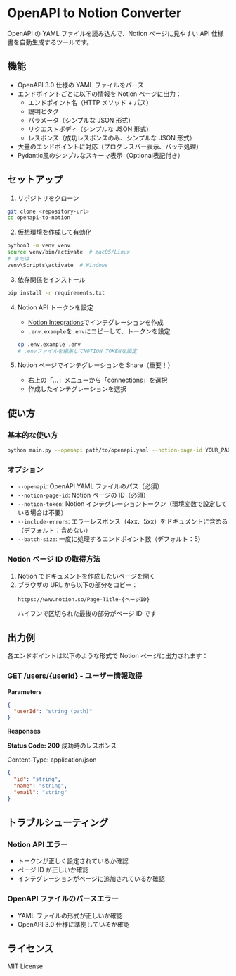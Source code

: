 # OpenAPI to Notion Converter

OpenAPI の YAML ファイルを読み込んで、Notion ページに見やすい API 仕様書を自動生成するツールです。

## 機能

- OpenAPI 3.0 仕様の YAML ファイルをパース
- エンドポイントごとに以下の情報を Notion ページに出力：
  - エンドポイント名（HTTP メソッド + パス）
  - 説明とタグ
  - パラメータ（シンプルな JSON 形式）
  - リクエストボディ（シンプルな JSON 形式）
  - レスポンス（成功レスポンスのみ、シンプルな JSON 形式）
- 大量のエンドポイントに対応（プログレスバー表示、バッチ処理）
- Pydantic風のシンプルなスキーマ表示（Optional表記付き）

## セットアップ

1. リポジトリをクローン

```bash
git clone <repository-url>
cd openapi-to-notion
```

2. 仮想環境を作成して有効化

```bash
python3 -m venv venv
source venv/bin/activate  # macOS/Linux
# または
venv\Scripts\activate  # Windows
```

3. 依存関係をインストール

```bash
pip install -r requirements.txt
```

4. Notion API トークンを設定

   - [Notion Integrations](https://www.notion.so/my-integrations)でインテグレーションを作成
   - `.env.example`を`.env`にコピーして、トークンを設定

   ```bash
   cp .env.example .env
   # .envファイルを編集してNOTION_TOKENを設定
   ```

5. Notion ページでインテグレーションを Share（重要！）
   - 右上の「...」メニューから「connections」を選択
   - 作成したインテグレーションを選択

## 使い方

### 基本的な使い方

```bash
python main.py --openapi path/to/openapi.yaml --notion-page-id YOUR_PAGE_ID
```

### オプション

- `--openapi`: OpenAPI YAML ファイルのパス（必須）
- `--notion-page-id`: Notion ページの ID（必須）
- `--notion-token`: Notion インテグレーショントークン（環境変数で設定している場合は不要）
- `--include-errors`: エラーレスポンス（4xx、5xx）をドキュメントに含める（デフォルト：含めない）
- `--batch-size`: 一度に処理するエンドポイント数（デフォルト：5）

### Notion ページ ID の取得方法

1. Notion でドキュメントを作成したいページを開く
2. ブラウザの URL から以下の部分をコピー：
   ```
   https://www.notion.so/Page-Title-{ページID}
   ```
   ハイフンで区切られた最後の部分がページ ID です

## 出力例

各エンドポイントは以下のような形式で Notion ページに出力されます：

### GET /users/{userId} - ユーザー情報取得

**Parameters**

```json
{
  "userId": "string (path)"
}
```

**Responses**

**Status Code: 200**
成功時のレスポンス

Content-Type: application/json

```json
{
  "id": "string",
  "name": "string",
  "email": "string"
}
```

## トラブルシューティング

### Notion API エラー

- トークンが正しく設定されているか確認
- ページ ID が正しいか確認
- インテグレーションがページに追加されているか確認

### OpenAPI ファイルのパースエラー

- YAML ファイルの形式が正しいか確認
- OpenAPI 3.0 仕様に準拠しているか確認

## ライセンス

MIT License
